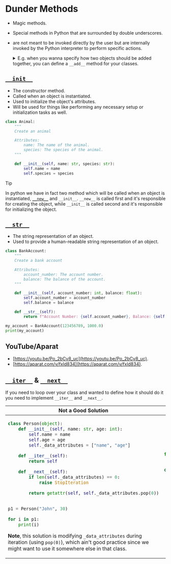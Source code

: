 # Dunder Methods

- Magic methods.
- Special methods in Python that are surrounded by double underscores.
- are not meant to be invoked directly by the user but are internally invoked by the Python interpreter to perform specific actions.

  <details>
  <summary>E.g. when you wanna specify how two objects should be added together, you can define a <code>__add__</code> method for your classes.</summary>

  ```py
  class Account:
    def __init__(self, balance: float):
        self.balance = balance
  class Credit:
      def __init__(self, amount: float):
          self.amount = amount
      def __add__(self, account: Account) -> float:
          return account.balance + self.amount
  my_account = Account(100)
  my_credit = Credit(20)
  print(my_credit + my_account)
  ```

  </details>

## [`__init__`](https://docs.python.org/3/reference/datamodel.html#object.__init__)

- The constructor method.
- Called when an object is instantiated.
- Used to initialize the object's attributes.
- Will be used for things like performing any necessary setup or initialization tasks as well.

```py
class Animal:
    """
    Create an animal

    Attributes:
        name: The name of the animal.
        species: The species of the animal.
    """

    def __init__(self, name: str, species: str):
        self.name = name
        self.species = species
```

> [!TIP]
>
> In python we have in fact two method which will be called when an object is instantiated, [`__new__`](https://docs.python.org/3/reference/datamodel.html#object.__new__) and `__init__`. `__new__` is called first and it's responsible for creating the object, while `__init__` is called second and it's responsible for initializing the object.

## [`__str__`](https://docs.python.org/3/reference/datamodel.html#object.__str__)

- The string representation of an object.
- Used to provide a human-readable string representation of an object.

```py
class BankAccount:
    """
    Create a bank account

    Attributes:
        account_number: The account number.
        balance: The balance of the account.
    """

    def __init__(self, account_number: int, balance: float):
        self.account_number = account_number
        self.balance = balance

    def __str__(self):
        return f"Account Number: {self.account_number}, Balance: {self.balance}"

my_account = BankAccount(123456789, 1000.0)
print(my_account)
```

## YouTube/Aparat

- [https://youtu.be/Po_2bCv8_uc](https://youtu.be/Po_2bCv8_uc).
- [https://aparat.com/v/fxld834](https://aparat.com/v/fxld834).

## [`__iter__`](https://docs.python.org/3/library/stdtypes.html#container.__iter__) & [`__next__`](https://docs.python.org/3/library/stdtypes.html#iterator.__next__)

If you need to loop over your class and wanted to define how it should do it you need to implement `__iter__` and `__next__`.

<table>
<thead><tr><th>Not a Good Solution</th><th><a href="../09-generators/README.md">Generators</a></th><th><code>__iter__</code> & <code>__next__</code></th></tr></thead>
<tbody><tr><td>

```py
class Person(object):
    def __init__(self, name: str, age: int):
        self.name = name
        self.age = age
        self._data_attributes = ["name", "age"]

    def __iter__(self):
        return self

    def __next__(self):
        if len(self._data_attributes) == 0:
            raise StopIteration

        return getattr(self, self._data_attributes.pop(0))


p1 = Person("John", 30)

for i in p1:
    print(i)
```

**Note**, this solution is modifying `_data_attributes` during iteration (using `pop(0)`), which ain't good practice since we might want to use it somewhere else in that class.

</td><td>

```py
from typing import Iterator


class Person(object):
    def __init__(self, name: str, age: int):
        self.name = name
        self.age = age
        self._data_attributes = ["name", "age"]

    def __iter__(self) -> Iterator[str | int]:
        # return (getattr(self, attr) for attr in self._data_attributes)
        for attr_name in self._data_attributes:
            yield getattr(self, attr_name)
```

</td><td>

```py
class Person(object):
    def __init__(self, name: str, age: int):
        self.name = name
        self.age = age
        self._data_attributes = ["name", "age"]
        self._index = 0  # Track iteration state

    def __iter__(self):
        self._index = 0  # Reset for new iterations
        return self

    def __next__(self):
        if self._index >= len(self._data_attributes):
            raise StopIteration
        attr_name = self._data_attributes[self._index]
        self._index += 1
        return getattr(self, attr_name)
```

</td></tr></tbody>
</table>
